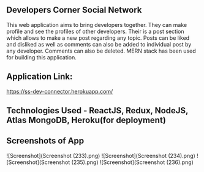 ## Developers Corner Social Network
This web application aims to bring developers together. They can make profile and see the profiles of other developers.
Their is a post section which allows to make a new post regarding any topic. Posts can be liked and disliked as well as
comments can also be added to individual post by any developer. Comments can also be deleted. MERN stack has been used for
building this application.

## Application Link:
https://ss-dev-connector.herokuapp.com/

## Technologies Used - ReactJS, Redux, NodeJS, Atlas MongoDB, Heroku(for deployment)

## Screenshots of App

![Screenshot](Screenshot (233).png)
![Screenshot](Screenshot (234).png)
![Screenshot](Screenshot (235).png)
![Screenshot](Screenshot (236).png)
